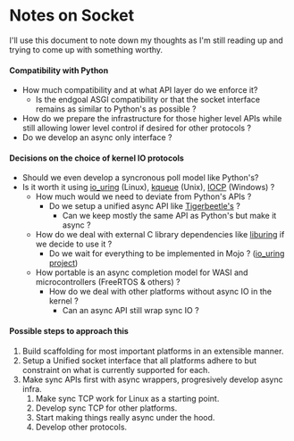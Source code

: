 # Notes on Socket
I'll use this document to note down my thoughts as I'm still reading up and
trying to come up with something worthy.


#### Compatibility with Python
- How much compatibility and at what API layer do we enforce it?
    - Is the endgoal ASGI compatibility or that the socket interface remains as
    similar to Python's as possible ?
- How do we prepare the infrastructure for those higher level APIs while still
allowing lower level control if desired for other protocols ?
- Do we develop an async only interface ?


#### Decisions on the choice of kernel IO protocols
- Should we even develop a syncronous poll model like Python's?
- Is it worth it using [io_uring](https://kernel.dk/io_uring.pdf) (Linux),
[kqueue](https://man.freebsd.org/cgi/man.cgi?query=kqueue&sektion=2) (Unix),
[IOCP](
https://learn.microsoft.com/en-us/windows/win32/fileio/i-o-completion-ports)
(Windows) ?
    - How much would we need to deviate from Python's APIs ?
        - Do we setup a unified async API like [Tigerbeetle's](
https://tigerbeetle.com/blog/a-friendly-abstraction-over-iouring-and-kqueue) ?
            - Can we keep mostly the same API as Python's but make it async ?
    - How do we deal with external C library dependencies like [liburing](
    https://github.com/axboe/liburing) if we decide to use it ?
        - Do we wait for everything to be implemented in Mojo ? 
        ([io_uring project](https://github.com/dmitry-salin/io_uring))
    - How portable is an async completion model for WASI and microcontrollers
    (FreeRTOS & others) ?
        - How do we deal with other platforms without async IO in the kernel ?
            - Can an async API still wrap sync IO ?


#### Possible steps to approach this
1. Build scaffolding for most important platforms in an extensible manner.
2. Setup a Unified socket interface that all platforms adhere to but constraint
on what is currently supported for each.
3. Make sync APIs first with async wrappers, progresively develop async infra.
    1. Make sync TCP work for Linux as a starting point.
    2. Develop sync TCP for other platforms.
    3. Start making things really async under the hood.
    4. Develop other protocols.
